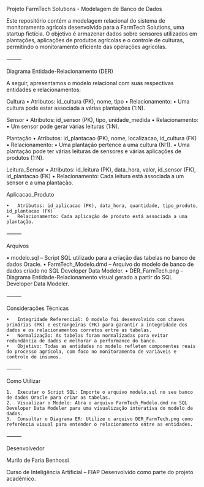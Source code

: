 Projeto FarmTech Solutions - Modelagem de Banco de Dados

Este repositório contém a modelagem relacional do sistema de monitoramento agrícola desenvolvido para a FarmTech Solutions, uma startup fictícia. O objetivo é armazenar dados sobre sensores utilizados em plantações, aplicações de produtos agrícolas e o controle de culturas, permitindo o monitoramento eficiente das operações agrícolas.

⸻

Diagrama Entidade-Relacionamento (DER)

A seguir, apresentamos o modelo relacional com suas respectivas entidades e relacionamentos:

Cultura
	•	Atributos:
id_cultura (PK), nome, tipo
	•	Relacionamento:
	•	Uma cultura pode estar associada a várias plantações (1:N).

Sensor
	•	Atributos:
id_sensor (PK), tipo, unidade_medida
	•	Relacionamento:
	•	Um sensor pode gerar várias leituras (1:N).

Plantação
	•	Atributos: id_plantacao (PK), nome, localizacao, id_cultura (FK)
	•	Relacionamento:
	•	Uma plantação pertence a uma cultura (N:1).
	•	Uma plantação pode ter várias leituras de sensores e várias aplicações de produtos (1:N).

Leitura_Sensor
	•	Atributos: id_leitura (PK), data_hora, valor, id_sensor (FK), id_plantacao (FK)
	•	Relacionamento: Cada leitura está associada a um sensor e a uma plantação.

Aplicacao_Produto

	•	Atributos: id_aplicacao (PK), data_hora, quantidade, tipo_produto, id_plantacao (FK)
	•	Relacionamento: Cada aplicação de produto está associada a uma plantação.

⸻

Arquivos
	
 •	modelo.sql – Script SQL utilizado para a criação das tabelas no banco de dados Oracle.
 •	FarmTech_Modelo.dmd – Arquivo do modelo de banco de dados criado no SQL Developer Data Modeler.
 •	DER_FarmTech.png – Diagrama Entidade-Relacionamento visual gerado a partir do SQL Developer Data Modeler.

⸻

Considerações Técnicas

	•	Integridade Referencial: O modelo foi desenvolvido com chaves primárias (PK) e estrangeiras (FK) para garantir a integridade dos dados e os relacionamentos corretos entre as tabelas.
	•	Normalização: As tabelas foram normalizadas para evitar redundância de dados e melhorar a performance do banco.
	•	Objetivo: Todas as entidades no modelo refletem componentes reais do processo agrícola, com foco no monitoramento de variáveis e controle de insumos.

⸻

Como Utilizar

	1.	Executar o Script SQL: Importe o arquivo modelo.sql no seu banco de dados Oracle para criar as tabelas.
	2.	Visualizar o Modelo: Abra o arquivo FarmTech_Modelo.dmd no SQL Developer Data Modeler para uma visualização interativa do modelo de dados.
	3.	Consultar o Diagrama ER: Utilize o arquivo DER_FarmTech.png como referência visual para entender o relacionamento entre as entidades.

⸻

Desenvolvedor

Murilo de Faria Benhossi

Curso de Inteligência Artificial – FIAP
Desenvolvido como parte do projeto acadêmico.
